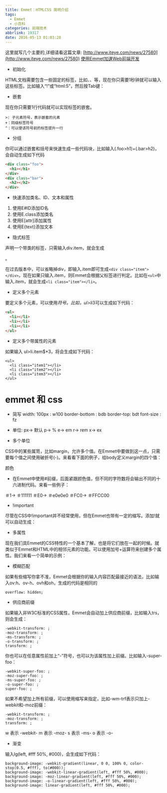 ```yaml
---
title: Emmet：HTMLCSS 简明介绍
tags:
  - Emmet
  - 小百科
categories: 前端技术
abbrlink: 19317
date: 2016-05-13 01:03:28
---
```



这里就写几个主要的,详细请看这篇文章:
[http://www.iteye.com/news/27580](http://www.iteye.com/news/27580)
[使用Emmet加速Web前端开发](http://www.w3cplus.com/tools/using-emmet-speed-front-end-web-development.html)
- 初始化 

HTML文档需要包含一些固定的标签，比如<html>、<head>、<body>等，现在你只需要1秒钟就可以输入这些标签。比如输入“!”或“html:5”，然后按Tab键：

-  嵌套 

现在你只需要1行代码就可以实现标签的嵌套。 
```
>: 子元素符号，表示嵌套的元素
+：同级标签符号
^：可以使该符号前的标签提升一行
```

- 分组 

你可以通过嵌套和括号来快速生成一些代码块，比如输入(.foo>h1)+(.bar>h2)，会自动生成如下代码
```html
<div class="foo">
  <h1></h1>
</div>
<div class="bar">
  <h2></h2>
</div>
```

- 快速添加类名、ID、文本和属性

 1. 使用E#ID添加ID名
 2. 使用E.class添加类名
 3. 使用E[attr]添加属性
 4. 使用E{text}添加文本

<!--more-->

- 隐式标签 

声明一个带类的标签，只需输入div.item，就会生成<div class="item"></div>。 

在过去版本中，可以省略掉div，即输入.item即可生成`<div class="item"></div>`。现在如果只输入.item，则Emmet会根据父标签进行判定。比如在`<ul>`中输入.item，就会生成`<li class="item"></li>`。

- 定义多个元素 

要定义多个元素，可以使用*符号。比如，ul>li*3可以生成如下代码： 
```html
<ul>
  <li></li>
  <li></li>
  <li></li>
</ul>
```

- 定义多个带属性的元素 

如果输入 ul>li.item$*3，将会生成如下代码：

```
<ul>
  <li class="item1"></li>
  <li class="item2"></li>
  <li class="item3"></li>
</ul>
```

# emmet 和 css

- 简写
width: 100px : w100
border-bottom : bdb
border-top: bdt
font-size : fz

- 单位:
     px→ 默认
     p→ %
     e→ em
     r→ rem
     x→ ex

- 多个单位

CSS中的某些属笥，比如margin，允许多个值。在Emmet中要做到这一点，只需要每个值之间使用破折号(-)。来看看下面的例子，给body定义margin的四个值：

颜色

- 在Emmet中使用#前缀，后面紧跟颜色值，但不同的字符数将会输出不同的十六进制代码。来看一些例子：

 ＃1→ ＃111111
 ＃E0→ ＃e0e0e0
 ＃FC0→ ＃FFCC00
 
- !important

尽管在CSS中!important并不经常使用，但在Emmet也带有一定的缩写。添加!就可以自动生成：


- 多属性

现在我们具Emmet的CSS特性的一个基本了解，也是将它们放在一起的时候。就类似于Emmet和HTML中的相邻元素的功能。可以使用加号+运算符来创建多个属性。我们来看一个简单的示例：

- 模糊匹配 

如果有些缩写你拿不准，Emmet会根据你的输入内容匹配最接近的语法，比如输入ov:h、ov-h、ovh和oh，生成的代码是相同的

```
overflow: hidden;
```

- 供应商前缀 

如果输入非W3C标准的CSS属性，Emmet会自动加上供应商前缀，比如输入trs，则会生成： 

```
-webkit-transform: ;  
-moz-transform: ;  
-ms-transform: ;  
-o-transform: ;  
transform: ;  
```

你也可以在任意属性前加上“-”符号，也可以为该属性加上前缀。比如输入-super-foo： 
```
-webkit-super-foo: ;
-moz-super-foo: ;
-ms-super-foo: ;
-o-super-foo: ;
super-foo: ;
```
如果不希望加上所有前缀，可以使用缩写来指定，比如-wm-trf表示只加上-webkit和-moz前缀： 
```
-webkit-transform: ;
-moz-transform: ;
transform: ;
```
w 表示 -webkit-
m 表示 -moz-
s 表示 -ms-
o 表示 -o-

-  渐变 

输入lg(left, #fff 50%, #000)，会生成如下代码： 
```
background-image: -webkit-gradient(linear, 0 0, 100% 0, color-stop(0.5, #fff), to(#000));
background-image: -webkit-linear-gradient(left, #fff 50%, #000);
background-image: -moz-linear-gradient(left, #fff 50%, #000);
background-image: -o-linear-gradient(left, #fff 50%, #000);
background-image: linear-gradient(left, #fff 50%, #000);
```